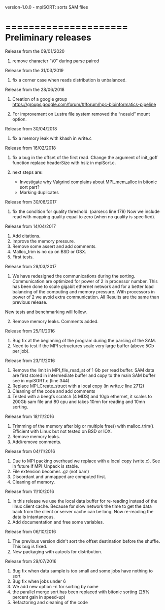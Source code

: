 version-1.0.0
    - mpiSORT: sorts SAM files


=====================
Preliminary releases
=====================

Release from the 09/01/2020

1) remove character "\0" during parse paired

Release from the 31/03/2019

1) fix a corner case when reads distribution is unbalanced.

Release from the 28/06/2018

1) Creation of a google group
	https://groups.google.com/forum/#!forum/hpc-bioinformatics-pipeline

2) For improvement on Lustre file system removed the “nosuid” mount option.


Release from 30/04/2018

1) fix a memory leak with khash in write.c

Release from 16/02/2018

1) fix a bug in the offset of the first read.
Change the argument of init_goff function replace headerSize with hsiz in mpiSort.c.

2) next steps are:
    - Investigate why Valgrind complains about MPI_mem_alloc in bitonic sort part?
    - Marking duplicates

Release  from 30/08/2017

1) fix the condition for quality threshold. (parser.c line 179)
Now we include read with mapping quality equal to zero (when no quality is specified).

Release  from 14/04/2017

1) Add citations.
2) Improve the memory pressure.
3) Remove some assert and add comments.
4) Malloc_trim is no op on BSD or OSX.
5) First tests.

Release from 28/03/2017

1) We have redesigned the communications during the sorting.
Communication are optimized for power of 2 in processor number.
This has been done to scale gigabit ethernet network and for a better load balancing of the computing and memory pressure.
With processors in power of 2 we avoid extra communication.
All Results are the same than previous release.

New tests and benchmarking will follow.

2) Remove memory leaks.
Comments added.

Release from 25/11/2016

1) Bug fix at the beginning of the program during the parsing of the SAM.
2) Need to test if the MPI sctructures scale very large buffer (above 5Gb per job).

Release from 23/11/2016

1) Remove the limit in  MPI_file_read_at  of 1 Gb per read buffer.
SAM data are first stored in intermediate buffer and copy to the main SAM buffer see in mpiSORT.c (line 344)
2) Replace MPI_Create_struct with a local copy (in write.c line 2712)
3) Cleaning of the code and add comments
4) Tested with a beegfs scratch (4 MDS) and 10gb ethernet, it scales to 200Gb sam file and 80 cpu and takes 10mn for reading and 10mn sorting.

Release from 18/11/2016

1) Trimming of the memory after big or multiple free() with malloc_trim().
Efficient with Linux but not tested on BSD or IOX.
2) Remove memory leaks.
3) Add/remove  comments.

Release from 04/11/2016

1) Due to MPI packing overhead we replace with a local copy (write.c). See in future if MPI_Unpack is stable.
2) File extension becomes  .gz (not bam)
3) Discordant and unmapped are computed first.
4) Cleaning of memory.

Release from 11/10/2016

1) In this release we use the local data buffer for re-reading instead of the linux client cache.
Because for slow network the time to get the data back from the client or server cache can be long.
Now re-reading the data is intantaneous.
2) Add documentation and free some variables.

Release from 06/10/2016

1) The previous version didn't sort the offset destination before the shuffle. This bug is fixed.
2) New packaging with autools for distribution.

Release from 29/07/2016

1) Bug fix when data sample is too small and some jobs have nothing to sort
2) Bug fix when jobs under 6
3) We add new option -n for sorting by name
4) the parallel merge sort has been replaced with bitonic sorting (25% percent gain in speed-up)
5) Refactoring and cleaning of the code

